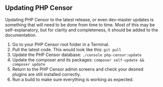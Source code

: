 Updating PHP Censor
-------------------

Updating PHP Censor to the latest release, or even dev-master updates is something that will need to be done from time to time. Most of this may be self-explanatory, but for clarity and completeness, it should be added to the documentation.

1. Go to your PHP Censor root folder in a Terminal.
2. Pull the latest code. This would look like this: `git pull`
3. Update the PHP Censor database: `./console php-censor:update`
4. Update the composer and its packages: `composer self-update && composer update`
5. Return to the PHP Censor admin screens and check your desired plugins are still installed correctly.
7. Run a build to make sure everything is working as expected.
